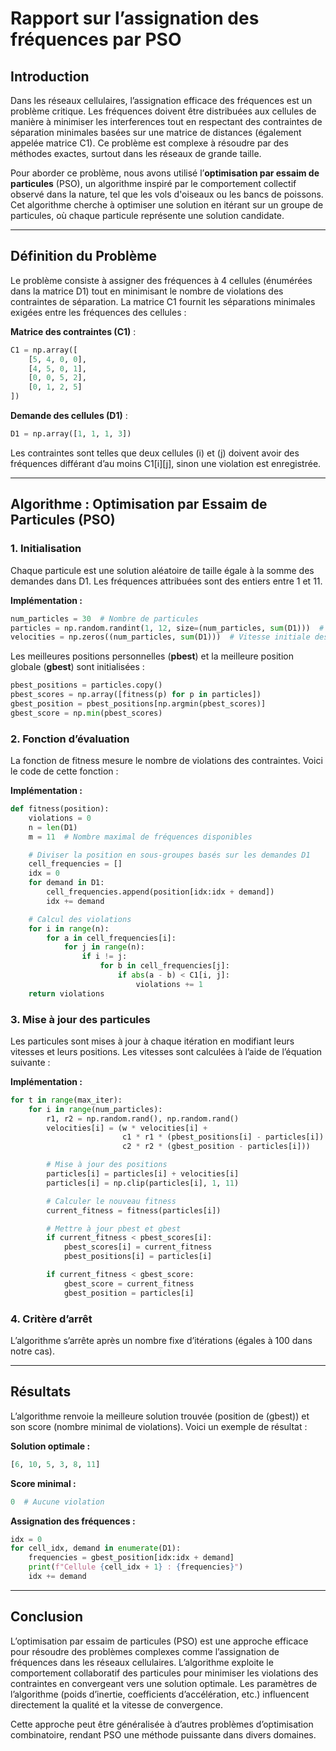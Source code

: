 # Rapport sur l’assignation des fréquences par PSO

## Introduction

Dans les réseaux cellulaires, l’assignation efficace des fréquences est un problème critique. Les fréquences doivent être distribuées aux cellules de manière à minimiser les interferences tout en respectant des contraintes de séparation minimales basées sur une matrice de distances (également appelée matrice C1). Ce problème est complexe à résoudre par des méthodes exactes, surtout dans les réseaux de grande taille.

Pour aborder ce problème, nous avons utilisé l’**optimisation par essaim de particules** (PSO), un algorithme inspiré par le comportement collectif observé dans la nature, tel que les vols d'oiseaux ou les bancs de poissons. Cet algorithme cherche à optimiser une solution en itérant sur un groupe de particules, où chaque particule représente une solution candidate.

---

## Définition du Problème

Le problème consiste à assigner des fréquences à 4 cellules (énumérées dans la matrice D1) tout en minimisant le nombre de violations des contraintes de séparation. La matrice C1 fournit les séparations minimales exigées entre les fréquences des cellules :

**Matrice des contraintes (C1)** :
```python
C1 = np.array([
    [5, 4, 0, 0],
    [4, 5, 0, 1],
    [0, 0, 5, 2],
    [0, 1, 2, 5]
])
```

**Demande des cellules (D1)** :
```python
D1 = np.array([1, 1, 1, 3])
```

Les contraintes sont telles que deux cellules \(i\) et \(j\) doivent avoir des fréquences différant d’au moins C1[i][j], sinon une violation est enregistrée.

---

## Algorithme : Optimisation par Essaim de Particules (PSO)

### 1. Initialisation
Chaque particule est une solution aléatoire de taille égale à la somme des demandes dans D1. Les fréquences attribuées sont des entiers entre 1 et 11.

**Implémentation :**
```python
num_particles = 30  # Nombre de particules
particles = np.random.randint(1, 12, size=(num_particles, sum(D1)))  # Solutions aléatoires
velocities = np.zeros((num_particles, sum(D1)))  # Vitesse initiale des particules
```
Les meilleures positions personnelles (**pbest**) et la meilleure position globale (**gbest**) sont initialisées :
```python
pbest_positions = particles.copy()
pbest_scores = np.array([fitness(p) for p in particles])
gbest_position = pbest_positions[np.argmin(pbest_scores)]
gbest_score = np.min(pbest_scores)
```

### 2. Fonction d’évaluation
La fonction de fitness mesure le nombre de violations des contraintes. Voici le code de cette fonction :

**Implémentation :**
```python
def fitness(position):
    violations = 0
    n = len(D1)
    m = 11  # Nombre maximal de fréquences disponibles

    # Diviser la position en sous-groupes basés sur les demandes D1
    cell_frequencies = []
    idx = 0
    for demand in D1:
        cell_frequencies.append(position[idx:idx + demand])
        idx += demand

    # Calcul des violations
    for i in range(n):
        for a in cell_frequencies[i]:
            for j in range(n):
                if i != j:
                    for b in cell_frequencies[j]:
                        if abs(a - b) < C1[i, j]:
                            violations += 1
    return violations
```

### 3. Mise à jour des particules
Les particules sont mises à jour à chaque itération en modifiant leurs vitesses et leurs positions. Les vitesses sont calculées à l’aide de l’équation suivante :

**Implémentation :**
```python
for t in range(max_iter):
    for i in range(num_particles):
        r1, r2 = np.random.rand(), np.random.rand()
        velocities[i] = (w * velocities[i] +
                         c1 * r1 * (pbest_positions[i] - particles[i]) +
                         c2 * r2 * (gbest_position - particles[i]))

        # Mise à jour des positions
        particles[i] = particles[i] + velocities[i]
        particles[i] = np.clip(particles[i], 1, 11)

        # Calculer le nouveau fitness
        current_fitness = fitness(particles[i])

        # Mettre à jour pbest et gbest
        if current_fitness < pbest_scores[i]:
            pbest_scores[i] = current_fitness
            pbest_positions[i] = particles[i]

        if current_fitness < gbest_score:
            gbest_score = current_fitness
            gbest_position = particles[i]
```

### 4. Critère d’arrêt
L’algorithme s’arrête après un nombre fixe d’itérations (égales à 100 dans notre cas).

---

## Résultats

L’algorithme renvoie la meilleure solution trouvée (position de \(gbest\)) et son score (nombre minimal de violations). Voici un exemple de résultat :

**Solution optimale :**
```python
[6, 10, 5, 3, 8, 11]
```

**Score minimal :**
```python
0  # Aucune violation
```

**Assignation des fréquences :**
```python
idx = 0
for cell_idx, demand in enumerate(D1):
    frequencies = gbest_position[idx:idx + demand]
    print(f"Cellule {cell_idx + 1} : {frequencies}")
    idx += demand
```

---

## Conclusion

L’optimisation par essaim de particules (PSO) est une approche efficace pour résoudre des problèmes complexes comme l’assignation de fréquences dans les réseaux cellulaires. L’algorithme exploite le comportement collaboratif des particules pour minimiser les violations des contraintes en convergeant vers une solution optimale. Les paramètres de l’algorithme (poids d’inertie, coefficients d’accélération, etc.) influencent directement la qualité et la vitesse de convergence.

Cette approche peut être généralisée à d’autres problèmes d’optimisation combinatoire, rendant PSO une méthode puissante dans divers domaines.

